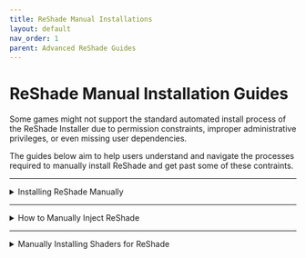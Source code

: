 ```yaml
---
title: ReShade Manual Installations
layout: default
nav_order: 1
parent: Advanced ReShade Guides
---
```


# ReShade Manual Installation Guides

Some games might not support the standard automated install process of the ReShade Installer due to permission constraints, improper administrative privileges, or even missing user dependencies.

The guides below aim to help users understand and navigate the processes required to manually install ReShade and get past some of these contraints.

---

<details markdown="block" class="details-tree">
<summary>Installing ReShade Manually</summary>

{: note }
When manually installing ReShade, you have to manually install shaders as well.

### Step 1: Identify Your Game's Architecture

1. Navigate to [PCGamingWiki](https://www.pcgamingwiki.com/wiki/Home).
2. Use the search bar to find your game.
   ![Search Bar](./images/manually_injecting_reshade/pcgw_search.jpg)
3. Locate the API tab on your game's page, typically towards the end.
   ![API Tab](./images/manually_injecting_reshade/pcgamingwiki_api.jpg)

---
 
### Step 2: Download the ReShade Installer

- Download the latest ReShade installer from the [official ReShade website](https://reshade.me).

---

### Step 3: Download and Install `7Zip`

1. Download and install the latest `.msi` version of `7Zip` from [7Zip's official website](https://www.7-zip.org/download.html).
   ![7Zip Download](./images/manually_installing_reshade/7zip_website_download.jpg)

   {: .note} 
   While WinRar can be an alternative, this guide focuses on using `7Zip`.

---
 
### Step 4: Extract ReShade Binary

1. Right-click on the ReShade Installer `ReShade_Setup_x.x.x.exe`, hover over `7Zip`, and select `Open Archive`.
   ![Open with 7Zip](./images/manually_installing_reshade/reshade_setup_open_with_7zip.jpg)
2. Choose the necessary DLL from the options:
>    - `ReShade64.dll` for 64-Bit
>    - `ReShade32.dll` for 32-Bit
   ![Extract DLL](./images/manually_installing_reshade/7zip_extract_reshade_binaries.jpg)

---
 
### Step 5: Rename the Binary

Right-click the `ReShadeXX.dll` you've extracted and choose `Rename`. Then, rename it according to your game's rendering API:

> - **dxgi.dll** - DirectX 10/11/12
> - **d3d12.dll** - DirectX 12
> - **d3d11.dll** - DirectX 11
> - **d3d10.dll** - DirectX 10
> - **d3d9.dll** - DirectX 9
> - **opengl32.dll** - OpenGL

![Rename DLL](./images/manually_installing_reshade/extacted_reshade_binary_rename.jpg)

---
 
### Step 6: Move the Renamed DLL

1. Position the renamed DLL into the root folder of your game, the same directory where the game's executable is located.
   ![Place in Game Folder](./images/manually_installing_reshade/place_reshade_binary_game_folder.jpg)
      2. If unsure of your game's executable location, consult [our guide on identifying your game's executable](https://guides.martysmods.com/docs/special_other/finding_your_game_executable.html).

Upon completion, your game should launch with ReShade already integrated!
![Successful Installation](./images/manually_injecting_reshade/ultrakill_reshade_installed.jpg)

</details>

------

<details markdown="block" class="details-tree">
<summary>How to Manually Inject ReShade</summary>

Certain games do not support automatic ReShade injection during runtime. 
This is especially common for UWP (Microsoft Store) games, which often disallow automatic injection. 

Thankfully, Crosire has developed a tool for manual DLL injection into games.

{: note }
When manually injecting ReShade using Crosire's Inject Tool, you have to manually install shaders as well.

{: .warning} 
Crosire's Inject tool, being an external injector, is more likely to trigger anti-cheat systems. **Use with caution and at your own risk**.

---

## Step 1: Determine Your Game's Architecture

1. Go to [PCGamingWiki](https://www.pcgamingwiki.com/wiki/Home).
2. Enter your game's name in the search bar.
   ![Search Bar](./images/manually_injecting_reshade/pcgw_search.jpg)
3. Proceed to the API section on your game's page (usually located towards the end).
   ![API Section](./images/manually_injecting_reshade/pcgamingwiki_api.jpg)

---

### Step 2: Download the Right Injector

Choose the injector based on your game's architecture:
* [64-bit Injector](https://reshade.me/downloads/inject64.exe)
* [32-bit Injector](https://reshade.me/downloads/inject32.exe)

---

### Step 3: Download ReShade Installer

Acquire the latest ReShade Installer from the [ReShade website](https://www.reshade.me).

---

### Step 4: Get `7Zip`

1. Download and install the latest `.msi` version from [7Zip's official website](https://www.7-zip.org/download.html).
   ![7Zip Download](./images/manually_installing_reshade/7zip_website_download.jpg)

{: .note} 
`WinRar` can serve as an alternative, but this guide utilizes `7Zip`.

---

### Step 5: Extract ReShade Binary

1. Right-click the ReShade Installer `ReShade_Setup_x.x.x.exe`, hover over `7Zip`, and select `Open Archive`.
   ![Open with 7Zip](./images/manually_installing_reshade/reshade_setup_open_with_7zip.jpg)
2. Extract the desired DLL:
   - `ReShade64.dll` for 64-Bit
   - `ReShade32.dll` for 32-Bit
   ![Extract DLL](./images/manually_installing_reshade/7zip_extract_reshade_binaries.jpg)

{: .note}
The DLL architecture should match the injector you've previously downloaded.

---

### Step 6: Position the Files

Move both the `injectXX.exe` and `ReShadeXX.dll` files to your game directory.
![File Placement](./images/manually_injecting_reshade/place_reshade_dll_and_inject_in_game_folder.jpg)

For assistance locating your game directory, see [our guide on finding your game's executable](https://guides.martysmods.com/docs/special_other/finding_your_game_executable.html).

---

### Step 7: Identify the Game Process Name

1. Launch the desired game.
2. Open Task Manager and right-click on your game under the processes tab, then select `Go to Details`.
   ![Go to Details](./images/manually_injecting_reshade/task_manager_go_to_details.jpg)
3. The highlighted executable displays the game's process name.
   ![Executable Name](./images/manually_injecting_reshade/task_manager_details_view_exe.jpg)

---

### Step 8: Inject ReShade

1. Close your game.
2. Navigate to your game's directory and open a command prompt by typing `CMD` into File Explorer's address bar.
   ![Open CMD](./images/manually_injecting_reshade/cmd_in_file_explorer.jpg)
3. Input `inject[x32/x64].exe "name_of_the_process.exe"` and hit Enter.
   ![Inject Command](./images/manually_injecting_reshade/type_inject_params.jpg)
4. Open your game.

If executed correctly, ReShade should be active once the game begins.
![Successful Injection](./images/manually_injecting_reshade/ultrakill_reshade_installed.jpg)

</details>

---

<details markdown="block">
<summary>Manually Installing Shaders for ReShade</summary>

This guide will go over how to install ReShade shaders manually without having to run the ReShade Installer!

{: warning }
This guide assumes that you already have ReShade installed!

---

### Step 1: Create a reshade-shaders Folder

1. Navigate to your game directory.

   - If unsure of your game's executable location, consult [our guide on identifying your game's executable](https://guides.martysmods.com/docs/special_other/finding_your_game_executable.html).

2. Create a `reshade-shaders` folder in the same location as your ReShade binary and enter the `reshade-shaders` folder.

3. Create two new folders within `reshade-shaders` called:

   * `Shaders`

   * `Textures`

### Step 2: Download the Shader Repository(s) Required

{: note }
This guide will be utilizing the iMMERSE repository on GitHub, however, you can utilize any shader repository for this guide. 

Skip this portion of the guide if you already have the shader repositories already downloaded.

1. Navigate to the GitHub repository of your choice.

   * Notice the green `<> Code` bottom above the files that are listed in the main directory of the shader repository.

2. Click the green `<> Code` button

   * Notice the dropdown that is now displayed, and the `Download ZIP` button that is within.

3. Click the `Download ZIP` button in the `<> Code` dropdown.

   * This will download an archive of the shader repository from that GitHub site.

### Step 3: Open the Shader Repository Archive and Move the Shader Files to the Proper Location

1. Open up the `reshade-shaders` folder that you created in Step 1.

2. Open up the shader repository that you have downloaded in Step 2.

3. Copy the `Shaders` and `Textures` folders from the shader repository archive, and place them into the `reshade-shaders` folder.

   * Remember that not every shader repository will have the same structured layout, you might have to dig deeper, collect the shader and texture files manually , or place the shaders and their textures manually within the `reshade-shaders\Shaders` and `reshade-shaders\Textures` folders.

### Step 4: Setting ReShade to Look in the Proper Location for Shader and Texture Folders.

1. Launch your game.

2. Open ReShade and navigate to the `Settings` tab.

3. Locate the `Effect Search Path` and `Texture Search Path` arguments

   * If you are starting with a fresh install of ReShade from a manual install, this area should be blank

4. Add the following paths to the arguments

   * `.\reshade-shaders\Shaders\**`- Goes in the arguments for `Effect Search Path`

   * `.\reshade-shaders\Textures\**`- Goes in the arguments for `Texture Search Path`

{: note }
If you do not have a free slot to add a search path for, you can click the `+` icon located directly under the search paths!

5. Switch to the `Home` tab of ReShade, and click the `Reload` button at the bottom.

   * Once done, you should see your shaders then pop in the techniques area of the ReShade `Home` tab. 

</details>






